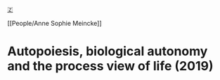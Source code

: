 [🇿](zotero://select/library/items/7BHTF5FY)

[[People/Anne Sophie Meincke]] 
# Autopoiesis, biological autonomy and the process view of life (2019)

